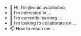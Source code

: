 - 👋 Hi, I’m @viniciuscolodino
- 👀 I’m interested in ...
- 🌱 I’m currently learning ...
- 💞️ I’m looking to collaborate on ...
- 📫 How to reach me ...

<!---
viniciuscolodino/viniciuscolodino is a ✨ special ✨ repository because its `README.md` (this file) appears on your GitHub profile.
You can click the Preview link to take a look at your changes.
--->
